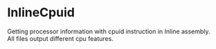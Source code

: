 # InlineCpuid
Getting processor information with cpuid instruction in Inline assembly.
<br/>All files output different cpu features.
